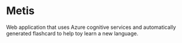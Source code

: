 # Metis
Web application that uses Azure cognitive services and automatically generated flashcard to help toy learn a new language.
